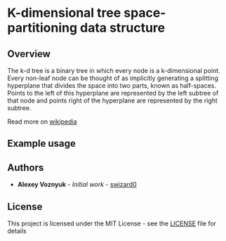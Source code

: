 # K-dimensional tree space-partitioning data structure

## Overview

The k-d tree is a binary tree in which every node is a k-dimensional point. Every non-leaf node can be thought of as implicitly generating a splitting hyperplane that divides the space into two parts, known as half-spaces. Points to the left of this hyperplane are represented by the left subtree of that node and points right of the hyperplane are represented by the right subtree.

Read more on [wikipedia](https://en.wikipedia.org/wiki/K-d_tree)

## Example usage

## Authors

* **Alexey Voznyuk** - *Initial work* - [swizard0](https://github.com/swizard0)

## License

This project is licensed under the MIT License - see the [LICENSE](LICENSE) file for details

